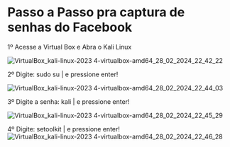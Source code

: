 # Passo a Passo pra captura de senhas do Facebook

1º Acesse a Virtual Box e Abra o Kali Linux

![VirtualBox_kali-linux-2023 4-virtualbox-amd64_28_02_2024_22_42_22](https://github.com/pedroheinrich/cyber-security-phishing/assets/97209403/db9ada1b-2801-4cc8-a832-9264e4212824)

2º Digite: sudo su   | e pressione enter! 

![VirtualBox_kali-linux-2023 4-virtualbox-amd64_28_02_2024_22_44_03](https://github.com/pedroheinrich/cyber-security-phishing/assets/97209403/07f701ef-534b-454a-9bdb-edda9f5bcbc7)

3º Digite a senha: kali | e pressione enter!

![VirtualBox_kali-linux-2023 4-virtualbox-amd64_28_02_2024_22_45_29](https://github.com/pedroheinrich/cyber-security-phishing/assets/97209403/3378771f-c362-4d61-95f5-15e28059d1db)

4º Digite: setoolkit  | e pressione enter!
![VirtualBox_kali-linux-2023 4-virtualbox-amd64_28_02_2024_22_46_28](https://github.com/pedroheinrich/cyber-security-phishing/assets/97209403/b0b4f574-fec3-4363-a503-0b49a3bb440c)
